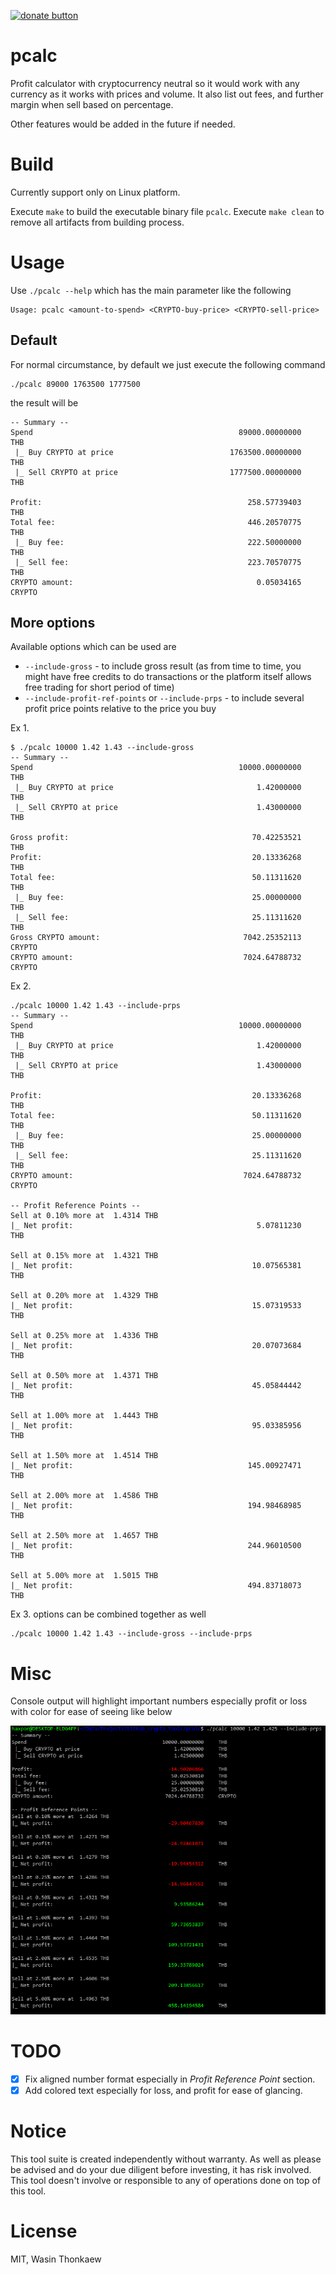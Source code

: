 [![donate button](https://img.shields.io/badge/$-donate-ff69b4.svg?maxAge=2592000&amp;style=flat)](https://github.com/haxpor/donate)

# pcalc

Profit calculator with cryptocurrency neutral so it would work with any currency as it works with prices and volume.
It also list out fees, and further margin when sell based on percentage.

Other features would be added in the future if needed.

# Build

Currently support only on Linux platform.

Execute `make` to build the executable binary file `pcalc`.
Execute `make clean` to remove all artifacts from building process.

# Usage

Use `./pcalc --help` which has the main parameter like the following

```
Usage: pcalc <amount-to-spend> <CRYPTO-buy-price> <CRYPTO-sell-price>
```

## Default

For normal circumstance, by default we just execute the following command

```
./pcalc 89000 1763500 1777500
```

the result will be

```
-- Summary --
Spend                                              89000.00000000     THB
 |_ Buy CRYPTO at price                          1763500.00000000     THB
 |_ Sell CRYPTO at price                         1777500.00000000     THB

Profit:                                              258.57739403     THB
Total fee:                                           446.20570775     THB
 |_ Buy fee:                                         222.50000000     THB
 |_ Sell fee:                                        223.70570775     THB
CRYPTO amount:                                         0.05034165     CRYPTO

```

## More options

Available options which can be used are

* `--include-gross` - to include gross result (as from time to time, you might have free credits to do transactions or the platform itself allows free trading for short period of time)
* `--include-profit-ref-points` or `--include-prps` - to include several profit price points relative to the price you buy

Ex 1.

```
$ ./pcalc 10000 1.42 1.43 --include-gross
-- Summary --
Spend                                              10000.00000000     THB
 |_ Buy CRYPTO at price                                1.42000000     THB
 |_ Sell CRYPTO at price                               1.43000000     THB

Gross profit:                                         70.42253521     THB
Profit:                                               20.13336268     THB
Total fee:                                            50.11311620     THB
 |_ Buy fee:                                          25.00000000     THB
 |_ Sell fee:                                         25.11311620     THB
Gross CRYPTO amount:                                7042.25352113     CRYPTO
CRYPTO amount:                                      7024.64788732     CRYPTO

```

Ex 2.

```
./pcalc 10000 1.42 1.43 --include-prps
-- Summary --
Spend                                              10000.00000000     THB
 |_ Buy CRYPTO at price                                1.42000000     THB
 |_ Sell CRYPTO at price                               1.43000000     THB

Profit:                                               20.13336268     THB
Total fee:                                            50.11311620     THB
 |_ Buy fee:                                          25.00000000     THB
 |_ Sell fee:                                         25.11311620     THB
CRYPTO amount:                                      7024.64788732     CRYPTO

-- Profit Reference Points --
Sell at 0.10% more at  1.4314 THB
|_ Net profit:                                         5.07811230     THB

Sell at 0.15% more at  1.4321 THB
|_ Net profit:                                        10.07565381     THB

Sell at 0.20% more at  1.4329 THB
|_ Net profit:                                        15.07319533     THB

Sell at 0.25% more at  1.4336 THB
|_ Net profit:                                        20.07073684     THB

Sell at 0.50% more at  1.4371 THB
|_ Net profit:                                        45.05844442     THB

Sell at 1.00% more at  1.4443 THB
|_ Net profit:                                        95.03385956     THB

Sell at 1.50% more at  1.4514 THB
|_ Net profit:                                       145.00927471     THB

Sell at 2.00% more at  1.4586 THB
|_ Net profit:                                       194.98468985     THB

Sell at 2.50% more at  1.4657 THB
|_ Net profit:                                       244.96010500     THB

Sell at 5.00% more at  1.5015 THB
|_ Net profit:                                       494.83718073     THB

```

Ex 3. options can be combined together as well

```
./pcalc 10000 1.42 1.43 --include-gross --include-prps
```

# Misc

Console output will highlight important numbers especially profit or loss with color for ease of seeing like below

![screenshot pcalc](screenshot.png)

# TODO

* [x] Fix aligned number format especially in _Profit Reference Point_ section.
* [x] Add colored text especially for loss, and profit for ease of glancing.

# Notice

This tool suite is created independently without warranty. As well as please be advised and do your due diligent before investing, it has risk involved. This tool doesn't involve or responsible to any of operations done on top of this tool.

# License
MIT, Wasin Thonkaew

